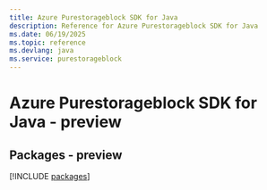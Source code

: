 ```yaml
---
title: Azure Purestorageblock SDK for Java
description: Reference for Azure Purestorageblock SDK for Java
ms.date: 06/19/2025
ms.topic: reference
ms.devlang: java
ms.service: purestorageblock
---
```

# Azure Purestorageblock SDK for Java - preview
## Packages - preview
[!INCLUDE [packages](purestorageblock-index.md)]